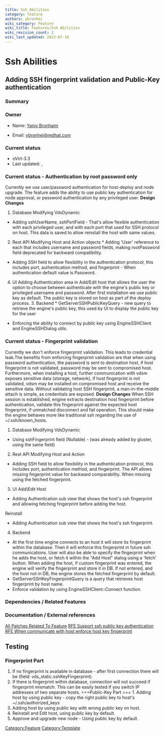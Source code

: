 ```yaml
---
title: Ssh Abilities
category: feature
authors: ybronhei
wiki_category: Feature
wiki_title: Features/Ssh Abilities
wiki_revision_count: 2
wiki_last_updated: 2013-07-18
---
```


# Ssh Abilities

## Adding SSH fingerprint validation and Public-Key authentication

### Summary

### Owner

*   Name: [ Yaniv Bronhaim](User:ybronhei)

<!-- -->

*   Email: ybronhei@redhat.com

### Current status

*   oVirt-3.3
*   Last updated: ,

### Current status - Authentication by root password only

Currently we use user/password authentication for host-deploy and node upgrade. The feature adds the ability to use public key authentication for node approval, or password authentication by any privileged user.
**Design Changes**
1. Database
Modifying VdsDynamic

*   Adding sshUserName, sshPortField - That's allow flexible authentication with each privileged user, and with each port that used for SSH protocol on host. This data is saved to allow reinstall the host with same values.

2. Rest API
Modifying Host and Action objects
\* Adding 'User' reference to each that includes username and password fields, making rootPassword field deprecated for backward compatibility.

*   Adding SSH field to allow flexibility in the authentication protocol, this includes port, authentication method, and fingerprint - When authentication default value is Password.

4. UI
Adding Authentication area in Add/Edit host that allows the user the option to choose between authenticate with the engine's public key or privileged username and password. After first installation we use public key as default. The public key is stored on host as part of the deploy process. 3. Backend
\* GetServerSSHPublicKeyQuery - new query to retrieve the engine's public key, this used by UI to display the public key for the user

*   Enforcing the ability to connect by public key using EngineSSHClient and EngineSSHDialog utils.

### Current status - Fingerprint validation

Currently we don't enforce fingerprint validation. This leads to credential leak.The benefits from enforcing fingerprint validation are that when using password authentication, the password is sent to destination host, if host fingerprint is not validated, password may be sent to compromised host. Furthermore, when installing a host, further communication with vdsm exposes sensitive data (storage, network), if host fingerprint is not validated, vdsm may be installed on compromised host and receive the sensitive data. Without validating host SSH fingerprint, a man-in-the-middle attach is simple, as credentials are exposed.
**Design Changes**
When SSH session is established, engine extracts destination host fingerprint before authentication, validate this fingerprint against the expected host fingerprint, if unmatched disconnect and fail operation. This should make the engine behaves more like traditional ssh regarding the use of ~/.ssh/known_hosts.
1. Database
Modifying VdsDynamic

*   Using sshFingerprint field (Nullable) - (was already added by gluster, using the same field)

2. Rest API
Modifying Host and Action

*   Adding SSH field to allow flexibility in the authentication protocol, this includes port, authentication method, and fingerprint. The API allows missing fingerprint value for backward comparability. When missing using the fetched fingerprint.

3. UI
Add\\Edit Host

*   Adding Authentication sub view that shows the host's ssh fingerprint and allowing fetching fingerprint before adding the host.

Reinstall

*   Adding Authentication sub view that shows the host's ssh fingerprint.

4. Backend

*   At the first time engine connects to an host it will store its fingerprint within the database. Then it will enforce this fingerprint in future ssh communications. User will also be able to specify the fingerprint when he adds the host, or fetch it within the "Add Host" dialog using a 'fetch' button. When adding the host, if custom fingerprint was entered, the engine will verify the fingerprint and store it in DB. If not entered, and the host not in DB, the engine stores the fetched fingerprint by default.
*   GetServerSSHKeyFingerprintQuery is a query that retrieves host fingerprint by host name.
*   Enforce validation by using EngineSSHClient::Connect function.

### Dependencies / Related Features

### Documentation / External references

[All Patches Related To Feature](http://gerrit.ovirt.org/#/q/status:merged+project:ovirt-engine+branch:master+topic:auth_ssh,n,z)
[RFE Support ssh public key authentication](https://bugzilla.redhat.com/show_bug.cgi?id=962162)
[RFE When communicate with host enforce host key fingerprint](https://bugzilla.redhat.com/show_bug.cgi?id=848072)

## Testing

### Fingerprint Part

1. If no fingerprint is available in database - after first connection there will be (field: vds_static.sshKeyFingerprint).
2. If there is fingerprint within database, connection will not succeed if fingerprint mismatch. This can be easily tested if you switch IP addresses of two separate hosts.
===Public-Key Part === 1. Adding host by using public key - copy the right public key to host's ~/.ssh/authorized_keys
2. Adding host by using public key with wrong public key on host.
3. Reinstall and Edit host, using public key by default.
4. Approve and upgrade new node - Using public key by default.

<Category:Feature> <Category:Template>
